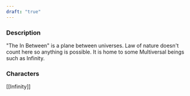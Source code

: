 ```yaml
---
draft: "true"
---
```


### Description
"The In Between" is a plane between universes. Law of nature doesn't count here so anything is possible. It is home to some Multiversal beings such as Infinity.

### Characters
[[Infinity]]
